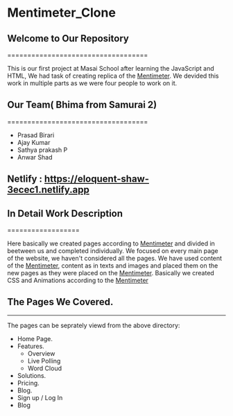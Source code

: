 # Mentimeter_Clone


## Welcome to Our Repository
===================================

This is our first project at Masai School after learning the JavaScript and HTML, We had task of creating replica of the [Mentimeter](https://www.mentimeter.com).
We devided this work in multiple parts as we were four people to work on it.

## Our Team( Bhima from Samurai 2)
===================================

* Prasad Birari
* Ajay Kumar
* Sathya prakash P
* Anwar Shad

## Netlify : https://eloquent-shaw-3ecec1.netlify.app



## In Detail Work Description
==================

Here basically we created pages according to  [Mentimeter](https://www.mentimeter.com) and divided in beetween us and completed individually. We focused on every main page of the website, we haven't considered all the pages. We have used content of the  [Mentimeter](https://www.mentimeter.com), content as in texts and images and placed them on the new pages as they were placed on the  [Mentimeter](https://www.mentimeter.com). Basically we created CSS and Animations according to the  [Mentimeter](https://www.mentimeter.com)


## The Pages We Covered.
------------
The pages can be seprately viewd from the above directory:

- Home Page.
- Features.
  - Overview
  - Live Polling
  - Word Cloud
- Solutions.
- Pricing.
- Blog.
- Sign up / Log In
- Blog
  

